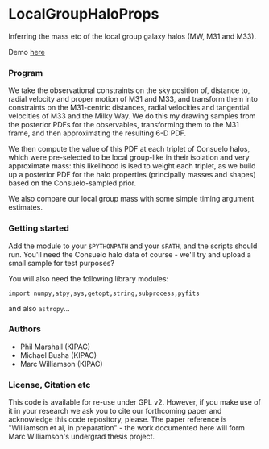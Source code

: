 LocalGroupHaloProps
===================

Inferring the mass etc of the local group galaxy halos (MW, M31 and M33).

Demo [here](http://nbviewer.ipython.org/github/drphilmarshall/LocalGroupHaloProps/blob/master/demo.ipynb)

### Program

We take the observational constraints on the sky position of, distance to, radial velocity and proper motion of M31 and M33, and transform them into constraints on the M31-centric distances, radial velocities and tangential velocities of M33 and the Milky Way. We do this my drawing samples from the posterior PDFs for the observables, transforming them to the M31 frame, and then approximating the resulting 6-D PDF.

We then compute the value of this PDF at each triplet of Consuelo halos, which were pre-selected to be local group-like in their isolation and very approximate mass: this likelihood is ised to weight each triplet, as we build up a posterior PDF for the halo properties (principally masses and shapes) based on the Consuelo-sampled prior.

We also compare our local group mass with some simple timing argument estimates.

### Getting started

Add the module to your `$PYTHONPATH` and your `$PATH`, and the scripts should run. You'll need the Consuelo halo data of course - we'll try and upload a small sample for test purposes?

You will also need the following library modules:

    import numpy,atpy,sys,getopt,string,subprocess,pyfits

and also `astropy`...

### Authors

* Phil Marshall (KIPAC)
* Michael Busha (KIPAC)
* Marc Williamson (KIPAC)


### License, Citation etc

This code is available for re-use under GPL v2. However, if you make use of it in your research we ask you to cite our forthcoming paper and acknowledge this code repository, please. The paper reference is "Williamson et al, in preparation" - the work documented here will form Marc Williamson's undergrad thesis project.
